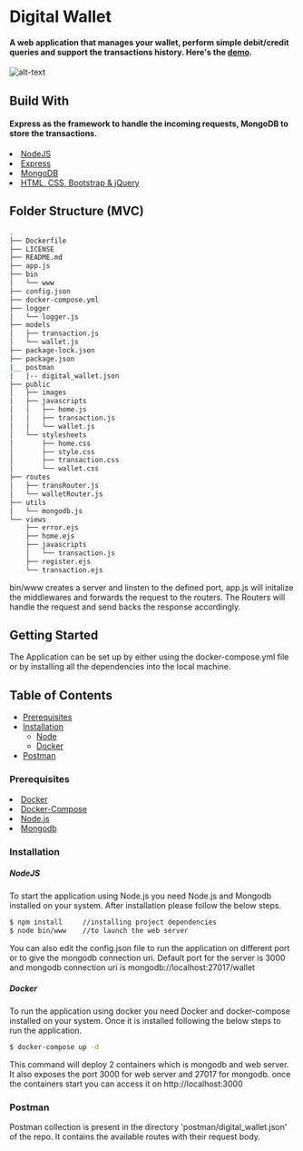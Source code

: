 # Digital Wallet 
#### A web application that manages your wallet, perform simple debit/credit queries and support the transactions history. Here's the [demo](https://drive.google.com/file/d/1QKOJQo1IPDUI396c40b_bSExF6s48FDV/view?usp=sharing).

![alt-text](https://drive.google.com/file/d/13IcsJzRGCtZNSg6nBWLfxIqylqBp9fU0/view?usp=sharing)

## Build With
#### Express as the framework to handle the incoming requests, MongoDB to store the transactions. 

<li><a href="https://nodejs.org/">NodeJS </l></a>
<li><a href="https://expressjs.com/">Express </l></a>
<li><a href="https://www.mongodb.com/">MongoDB </l></a>
<li><a href="https://getbootstrap.com/"> HTML, CSS, Bootstrap & jQuery</li></a>

## Folder Structure (MVC)
```bash
.
├── Dockerfile
├── LICENSE
├── README.md
├── app.js
├── bin
│   └── www
├── config.json
├── docker-compose.yml
├── logger
│   └── logger.js
├── models
│   ├── transaction.js
│   └── wallet.js
├── package-lock.json
├── package.json
|__ postman
|   |-- digital_wallet.json
├── public
│   ├── images
│   ├── javascripts
│   │   ├── home.js
│   │   ├── transaction.js
│   │   └── wallet.js
│   └── stylesheets
│       ├── home.css
│       ├── style.css
│       ├── transaction.css
│       └── wallet.css
├── routes
│   ├── transRouter.js
│   └── walletRouter.js
├── utils
│   └── mongodb.js
└── views
    ├── error.ejs
    ├── home.ejs
    ├── javascripts
    │   └── transaction.js
    ├── register.ejs
    └── transaction.ejs
```
bin/www creates a server and linsten to the defined port, app.js will initalize the middlewares and forwards the request to the routers. The Routers will handle the request and send backs the response accordingly.



## Getting Started
The Application can be set up by either using the docker-compose.yml file or by installing all the dependencies into the local machine.

## Table of Contents
 - [Prerequisites](#Prerequisites)
 - [Installation](#Installation)
    - [Node](#node)
    - [Docker](#docker)
- [Postman](#postman)


### Prerequisites
<li> <a href='https://docs.docker.com/get-docker/'> Docker </a></li>
<li><a href='https://docs.docker.com/compose/install/'>Docker-Compose</a></li>
<li><a href='https://nodejs.org/'>Node.js</a></li>
<li><a href='https://www.mongodb.com/'>Mongodb</a></li>

### Installation

##### NodeJS
To start the application using Node.js you need Node.js and Mongodb installed on your system. After installation please follow the below steps.

```bash
$ npm install     //installing project dependencies
$ node bin/www    //to launch the web server
```

You can also edit the config.json file to run the application on different port or to give the mongodb connection uri. Default port for the server is 3000 and mongodb connection uri is mongodb://localhost:27017/wallet

##### Docker
To run the application using docker you need Docker and docker-compose installed on your system. Once it is installed following the below steps to run the application.

```bash
$ docker-compose up -d
```
This command will deploy 2 containers which is mongodb and web server. It also exposes the port 3000 for web server and 27017 for mongodb. once the containers start you can access it on http://localhost:3000

### Postman

Postman collection is present in the directory 'postman/digital_wallet.json' of the repo. It contains the available routes with their request body.
